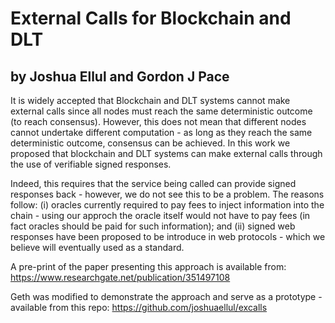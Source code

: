 # External Calls for Blockchain and DLT
## by Joshua Ellul and Gordon J Pace

It is widely accepted that Blockchain and DLT systems cannot make external calls since all nodes must reach the same deterministic outcome (to reach consensus). However, this does not mean that different nodes cannot undertake different computation - as long as they reach the same deterministic outcome, consensus can be achieved. In this work we proposed that blockchain and DLT systems can make external calls through the use of verifiable signed responses. 

Indeed, this requires that the service being called can provide signed responses back - however, we do not see this to be a problem. The reasons follow: (i) oracles currently required to pay fees to inject information into the chain - using our approch the oracle itself would not have to pay fees (in fact oracles should be paid for such information); and (ii) signed web responses have been proposed to be introduce in web protocols - which we believe will eventually used as a standard.

A pre-print of the paper presenting this approach is available from: <a href="https://www.researchgate.net/publication/351497108" target="_">https://www.researchgate.net/publication/351497108</a>

Geth was modified to demonstrate the approach and serve as a prototype - available from this repo: <a href="https://github.com/joshuaellul/excalls">https://github.com/joshuaellul/excalls</a>
